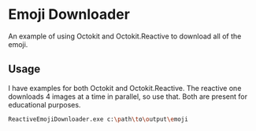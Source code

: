 # Emoji Downloader

An example of using Octokit and Octokit.Reactive to download all of the emoji.

## Usage

I have examples for both Octokit and Octokit.Reactive. The reactive one downloads 4 images at a time in parallel, so use that. Both are present for educational purposes.

```bash
ReactiveEmojiDownloader.exe c:\path\to\output\emoji
```